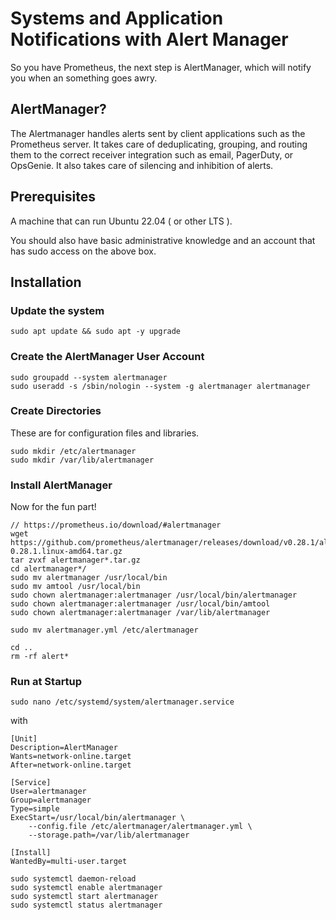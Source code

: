 # Systems and Application Notifications with Alert Manager
So you have Prometheus, the next step is AlertManager, which will notify you when an something goes awry.

## AlertManager?
The Alertmanager handles alerts sent by client applications such as the Prometheus server. It takes care of deduplicating, grouping, and routing them to the correct receiver integration such as email, PagerDuty, or OpsGenie. It also takes care of silencing and inhibition of alerts.

## Prerequisites
A machine that can run Ubuntu 22.04 ( or other LTS ).

You should also have basic administrative knowledge and an account that has sudo access on the above box.

## Installation
### Update the system
```
sudo apt update && sudo apt -y upgrade
```

### Create the AlertManager User Account
```
sudo groupadd --system alertmanager
sudo useradd -s /sbin/nologin --system -g alertmanager alertmanager
```

### Create Directories
These are for configuration files and libraries.
```
sudo mkdir /etc/alertmanager
sudo mkdir /var/lib/alertmanager
```

### Install AlertManager
Now for the fun part!
```
// https://prometheus.io/download/#alertmanager
wget https://github.com/prometheus/alertmanager/releases/download/v0.28.1/alertmanager-0.28.1.linux-amd64.tar.gz
tar zvxf alertmanager*.tar.gz
cd alertmanager*/
sudo mv alertmanager /usr/local/bin
sudo mv amtool /usr/local/bin
sudo chown alertmanager:alertmanager /usr/local/bin/alertmanager
sudo chown alertmanager:alertmanager /usr/local/bin/amtool
sudo chown alertmanager:alertmanager /var/lib/alertmanager

sudo mv alertmanager.yml /etc/alertmanager

cd ..
rm -rf alert*
```


### Run at Startup
```
sudo nano /etc/systemd/system/alertmanager.service
```

with

```
[Unit]
Description=AlertManager
Wants=network-online.target
After=network-online.target

[Service]
User=alertmanager
Group=alertmanager
Type=simple
ExecStart=/usr/local/bin/alertmanager \
    --config.file /etc/alertmanager/alertmanager.yml \
    --storage.path=/var/lib/alertmanager

[Install]
WantedBy=multi-user.target
```

```
sudo systemctl daemon-reload
sudo systemctl enable alertmanager
sudo systemctl start alertmanager
sudo systemctl status alertmanager
```